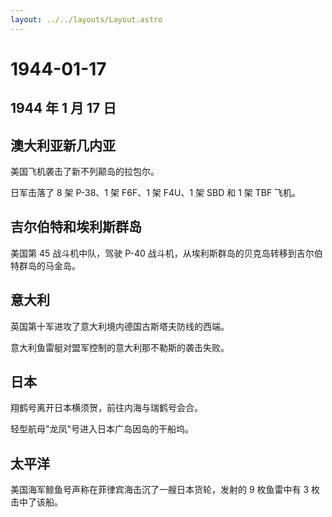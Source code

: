 ```yaml
---
layout: ../../layouts/Layout.astro
---
```


# 1944-01-17

## 1944 年 1 月 17 日

## 澳大利亚新几内亚

美国飞机袭击了新不列颠岛的拉包尔。

日军击落了 8 架 P-38、1 架 F6F、1 架 F4U、1 架 SBD 和 1 架 TBF 飞机。

## 吉尔伯特和埃利斯群岛

美国第 45 战斗机中队，驾驶 P-40
战斗机，从埃利斯群岛的贝克岛转移到吉尔伯特群岛的马金岛。

## 意大利

英国第十军进攻了意大利境内德国古斯塔夫防线的西端。

意大利鱼雷艇对盟军控制的意大利那不勒斯的袭击失败。

## 日本

翔鹤号离开日本横须贺，前往内海与瑞鹤号会合。

轻型航母"龙凤"号进入日本广岛因岛的干船坞。

## 太平洋

美国海军鲸鱼号声称在菲律宾海击沉了一艘日本货轮，发射的 9 枚鱼雷中有 3
枚击中了该船。